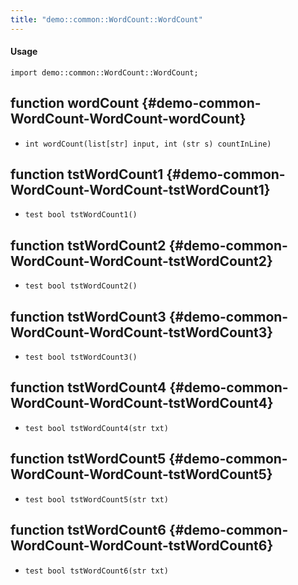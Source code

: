 ```yaml
---
title: "demo::common::WordCount::WordCount"
---
```


#### Usage

`import demo::common::WordCount::WordCount;`


## function wordCount {#demo-common-WordCount-WordCount-wordCount}

* ``int wordCount(list[str] input, int (str s) countInLine)``

## function tstWordCount1 {#demo-common-WordCount-WordCount-tstWordCount1}

* ``test bool tstWordCount1()``

## function tstWordCount2 {#demo-common-WordCount-WordCount-tstWordCount2}

* ``test bool tstWordCount2()``

## function tstWordCount3 {#demo-common-WordCount-WordCount-tstWordCount3}

* ``test bool tstWordCount3()``

## function tstWordCount4 {#demo-common-WordCount-WordCount-tstWordCount4}

* ``test bool tstWordCount4(str txt)``

## function tstWordCount5 {#demo-common-WordCount-WordCount-tstWordCount5}

* ``test bool tstWordCount5(str txt)``

## function tstWordCount6 {#demo-common-WordCount-WordCount-tstWordCount6}

* ``test bool tstWordCount6(str txt)``

